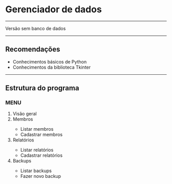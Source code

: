 <h1>Gerenciador de dados</h1>
<hr>
Versão sem banco de dados
<hr>
<h2>Recomendações</h2>
<ul>
    <li>Conhecimentos básicos de Python</li>
    <li>Conhecimentos da biblioteca Tkinter</li>
</ul>
<hr>
<h2>Estrutura do programa</h2>
<h3>MENU</h3>
<ol>
<li>Visão geral</li>
<li>Membros</li>
    <ul>
    <li>Listar membros</li>
    <li>Cadastrar membros</li>
    </ul>
<li>Relatórios</li>
    <ul>
        <li>Listar relatórios</li>
        <li>Cadastrar relatórios</li>
    </ul>
<li>Backups</li>
    <ul>
        <li>Listar backups</li>
        <li>Fazer novo backup</li>
    </ul>
</ol>
